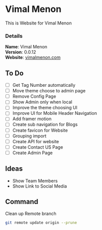 # Vimal Menon

This is Website for Vimal Menon

### Details

<b>Name</b>: Vimal Menon
<br/>
<b>Version</b>: 0.0.12
<br/>
<b>Website</b>: [vimalmenon.com](https://vimalmenon.com)
<br/>

## To Do

- [ ] Get Tag Number automatically
- [ ] Move theme choose to admin page
- [ ] Remove Config Page
- [ ] Show Admin only when local
- [ ] Improve the theme choosing UI
- [ ] Improve UI for Mobile Header Navigation
- [ ] Add framer motion
- [ ] Create sub navigation for Blogs
- [ ] Create favicon for Website
- [ ] Grouping import
- [ ] Create API for website
- [ ] Create Contact US Page
- [ ] Create Admin Page

## Ideas

- Show Team Members
- Show Link to Social Media

## Command
Clean up Remote branch
```sh
git remote update origin --prune
```